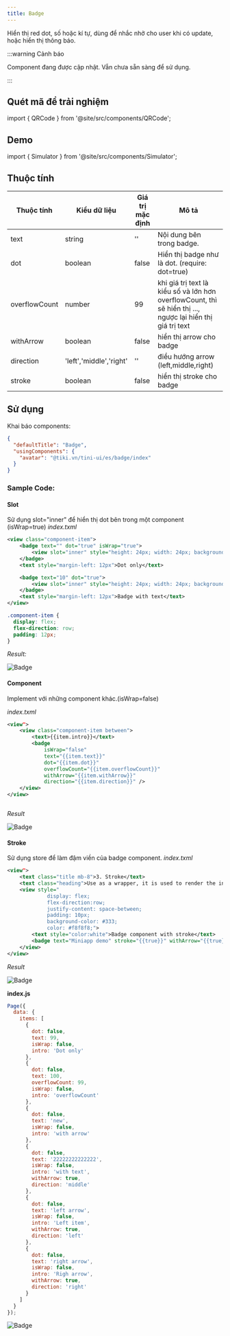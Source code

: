 ```yaml
---
title: Badge
---
```


Hiển thị red dot, số hoặc kí tự, dùng để nhắc nhở cho user khi có update, hoặc hiển thị thông báo.

:::warning Cảnh báo

Component đang được cập nhật. Vẫn chưa sẵn sàng để sử dụng.

:::

## Quét mã để trải nghiệm

import { QRCode } from '@site/src/components/QRCode';

<QRCode page="pages/component/advance/navigation/badge/index" />

## Demo

import { Simulator } from '@site/src/components/Simulator';

<Simulator page="pages/component/advance/navigation/badge/index" />

## Thuộc tính

| Thuộc tính    | Kiểu dữ liệu            | Giá trị mặc định | Mô tả                                                                                                      |
| ------------- | ----------------------- | ---------------- | ---------------------------------------------------------------------------------------------------------- |
| text          | string                  | ''               | Nội dung bên trong badge.                                                                                  |
| dot           | boolean                 | false            | Hiển thị badge như là dot. (require: dot=true)                                                             |
| overflowCount | number                  | 99               | khi giá trị text là kiểu số và lớn hơn overflowCount, thì sẽ hiển thị ..., ngược lại hiển thị giá trị text |
| withArrow     | boolean                 | false            | hiển thị arrow cho badge                                                                                   |
| direction     | 'left','middle','right' | ''               | điều hướng arrow (left,middle,right)                                                                       |
| stroke        | boolean                 | false            | hiển thị stroke cho badge                                                                                  |

## Sử dụng

Khai báo components:

```json
{
  "defaultTitle": "Badge",
  "usingComponents": {
    "avatar": "@tiki.vn/tini-ui/es/badge/index"
  }
}
```

### Sample Code:

#### Slot

Sử dụng slot="inner" để hiển thị dot bên trong một component (isWrap=true)
_index.txml_

```xml
<view class="component-item">
    <badge text="" dot="true" isWrap="true">
        <view slot="inner" style="height: 24px; width: 24px; background-color: #ddd;"></view>
    </badge>
    <text style="margin-left: 12px">Dot only</text>

    <badge text="10" dot="true">
        <view slot="inner" style="height: 24px; width: 24px; background-color: #ddd;"></view>
    </badge>
    <text style="margin-left: 12px">Badge with text</text>
</view>

```

```css title=index.tcss
.component-item {
  display: flex;
  flex-direction: row;
  padding: 12px;
}
```

_Result:_

<img alt="Badge" src="/img/badge-dot.png"/>

#### Component

Implement với những component khác.(isWrap=false)

_index.txml_

```xml
<view">
    <view class="component-item between">
        <text>{{item.intro}}</text>
        <badge
            isWrap="false"
            text="{{item.text}}"
            dot="{{item.dot}}"
            overflowCount="{{item.overflowCount}}"
            withArrow="{{item.withArrow}}"
            direction="{{item.direction}}" />
    </view>
</view>

```

```css title=index.tcss

```

_Result_

<img alt="Badge" src="/img/badge-component.png"/>

#### Stroke

Sử dụng store để làm đậm viền của badge component.
_index.txml_

```xml
<view">
    <text class="title mb-8">3. Stroke</text>
    <text class="heading">Use as a wrapper, it is used to render the internal area</text>
    <view style="
             display: flex;
             flex-direction:row;
             justify-content: space-between;
             padding: 10px;
             background-color: #333;
             color: #f8f8f8;">
        <text style="color:white">Badge component with stroke</text>
        <badge text="Miniapp demo" stroke="{{true}}" withArrow="{{true}}" direction="left" />
    </view>
</view>

```

_Result_

<img alt="Badge" src="/img/badge-stroke.png"/>

**index.js**

```js
Page({
  data: {
    items: [
      {
        dot: false,
        text: 99,
        isWrap: false,
        intro: 'Dot only'
      },
      {
        dot: false,
        text: 100,
        overflowCount: 99,
        isWrap: false,
        intro: 'overflowCount'
      },
      {
        dot: false,
        text: 'new',
        isWrap: false,
        intro: 'with arrow'
      },
      {
        dot: false,
        text: '22222222222222',
        isWrap: false,
        intro: 'with text',
        withArrow: true,
        direction: 'middle'
      },
      {
        dot: false,
        text: 'left arrow',
        isWrap: false,
        intro: 'Left item',
        withArrow: true,
        direction: 'left'
      },
      {
        dot: false,
        text: 'right arrow',
        isWrap: false,
        intro: 'Righ arrow',
        withArrow: true,
        direction: 'right'
      }
    ]
  }
});
```

<img alt="Badge" src="/img/badge-full.png"/>
